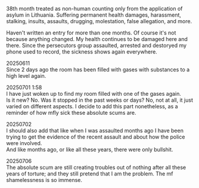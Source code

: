 38th month treated as non-human counting only from the application of asylum in Lithuania. Suffering permanent health damages, harassment, stalking, insults, assaults, drugging, molestation, false allegation, and more.

Haven't written an entry for more than one months. Of course it's not because anything changed. My health continues to be damaged here and there. Since the persecutors group assaulted, arrested and destoryed my phone used to record, the sickness shows again everywhere.

20250611\
Since 2 days ago the room has been filled with gases with substances to a high level again.

20250701 1:58\
I have just woken up to find my room filled with one of the gases again.\
Is it new? No. Was it stopped in the past weeks or days? No, not at all, it just varied on different aspects. I decide to add this part nonetheless, as a reminder of how mfly sick these absolute scums are.

20250702\
I should also add that like when I was assaulted months ago I have been trying to get the evidence of the recent assault and about how the police were involved.\
And like months ago, or like all these years, there were only bullshit.

20250706\
The absolute scum are still creating troubles out of nothing after all these years of torture; and they still pretend that I am the problem. The mf shamelessness is so immense.
